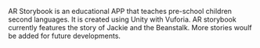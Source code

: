 AR Storybook is an educational APP that teaches pre-school children second languages. It is created using Unity with Vuforia.
AR storybook currently features the story of Jackie and the Beanstalk. More stories woulf be added for future developments.

